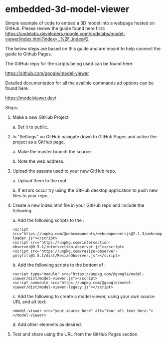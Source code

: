 # embedded-3d-model-viewer
Simple example of code to embed a 3D model into a webpage hosted on GitHub. Please review the guide found here first:
https://codelabs.developers.google.com/codelabs/model-viewer/index.html?index=..%2F..index#2

The below steps are based on this guide and are meant to help connect the guide to Github Pages. 

The GitHub repo for the scripts being used can be found here:

https://github.com/google/model-viewer

Detailed documentation for all the availble commands ad options can be found here:

https://modelviewer.dev/

Steps:

1. Make a new GitHub Project

    a. Set it to public.
    
2. In "Settings" on GitHub navigate down to GitHub Pages and active the project as a GitHub page. 

    a. Make the master branch the source.
    
    b. Note the web address.
    
3. Upload the assests used to your new GitHub repo.

    a. Upload them to the root.
    
    b. If errors occur try using the GitHub desktop application to push new files to your repo.
    
4. Create a new index.html file in your GitHub repo and include the following.
    
    a. Add the following scripts to the <head>:
    
       <script src="https://unpkg.com/@webcomponents/webcomponentsjs@2.1.3/webcomponents-loader.js"></script>
       <script src="https://unpkg.com/intersection-observer@0.5.1/intersection-observer.js"></script>
       <script src="https://unpkg.com/resize-observer-polyfill@1.5.1/dist/ResizeObserver.js"></script>
         
    b. Add the following scripts to the bottom of <body>:
    
       <script type="module" src="https://unpkg.com/@google/model-viewer/dist/model-viewer.js"></script>
       <script nomodule src="https://unpkg.com/@google/model-viewer/dist/model-viewer-legacy.js"></script>
         
    c. Add the following to create a model viewer, using your own source URL and alt text:
    
       <model-viewer src="your source here" alt="Your alt text here."></model-viewer>
    
    d. Add other elements as desired.
    
5. Test and share using the URL from the GitHub Pages section.
